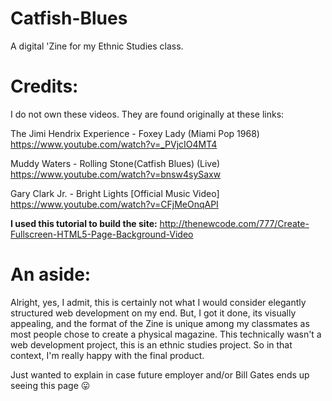 # Catfish-Blues
A digital 'Zine for my Ethnic Studies class.

# Credits:
I do not own these videos.  They are found originally at these links: 

The Jimi Hendrix Experience - Foxey Lady (Miami Pop 1968)  https://www.youtube.com/watch?v=_PVjcIO4MT4

Muddy Waters - Rolling Stone(Catfish Blues) (Live)   https://www.youtube.com/watch?v=bnsw4sySaxw

Gary Clark Jr. - Bright Lights [Official Music Video]   https://www.youtube.com/watch?v=CFjMeOnqAPI

<b>I used this tutorial to build the site:</b>  http://thenewcode.com/777/Create-Fullscreen-HTML5-Page-Background-Video

# An aside:

Alright, yes, I admit, this is certainly not what I would consider elegantly structured web development on my end.  But, I got it done, its visually appealing, and the format of the Zine is unique among my classmates as most people chose to create a physical magazine.  This technically wasn't a web development project, this is an ethnic studies project.  So in that context, I'm really happy with the final product.  

Just wanted to explain in case future employer and/or Bill Gates ends up seeing this page 😛
